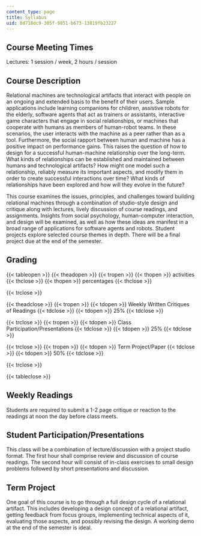 ```yaml
---
content_type: page
title: Syllabus
uid: 8d718dc9-305f-9851-b673-13819fb23227
---
```


Course Meeting Times
--------------------

Lectures: 1 session / week, 2 hours / session

Course Description
------------------

Relational machines are technological artifacts that interact with people on an ongoing and extended basis to the benefit of their users. Sample applications include learning companions for children, assistive robots for the elderly, software agents that act as trainers or assistants, interactive game characters that engage in social relationships, or machines that cooperate with humans as members of human-robot teams. In these scenarios, the user interacts with the machine as a peer rather than as a tool. Furthermore, the social rapport between human and machine has a positive impact on performance gains. This raises the question of how to design for a successful human-machine relationship over the long-term. What kinds of relationships can be established and maintained between humans and technological artifacts? How might one model such a relationship, reliably measure its important aspects, and modify them in order to create successful interactions over time? What kinds of relationships have been explored and how will they evolve in the future?

This course examines the issues, principles, and challenges toward building relational machines through a combination of studio-style design and critique along with lectures, lively discussion of course readings, and assignments. Insights from social psychology, human-computer interaction, and design will be examined, as well as how these ideas are manifest in a broad range of applications for software agents and robots. Student projects explore selected course themes in depth. There will be a final project due at the end of the semester.

Grading
-------

{{< tableopen >}}
{{< theadopen >}}
{{< tropen >}}
{{< thopen >}}
activities
{{< thclose >}}
{{< thopen >}}
percentages
{{< thclose >}}

{{< trclose >}}

{{< theadclose >}}
{{< tropen >}}
{{< tdopen >}}
Weekly Written Critiques of Readings
{{< tdclose >}}
{{< tdopen >}}
25%
{{< tdclose >}}

{{< trclose >}}
{{< tropen >}}
{{< tdopen >}}
Class Participation/Presentations
{{< tdclose >}}
{{< tdopen >}}
25%
{{< tdclose >}}

{{< trclose >}}
{{< tropen >}}
{{< tdopen >}}
Term Project/Paper
{{< tdclose >}}
{{< tdopen >}}
50%
{{< tdclose >}}

{{< trclose >}}

{{< tableclose >}}

  

Weekly Readings
---------------

Students are required to submit a 1-2 page critique or reaction to the readings at noon the day before class meets.

Student Participation/Presentations
-----------------------------------

This class will be a combination of lecture/discussion with a project studio format. The first hour shall comprise review and discussion of course readings. The second hour will consist of in-class exercises to small design problems followed by short presentations and discussion.

Term Project
------------

One goal of this course is to go through a full design cycle of a relational artifact. This includes developing a design concept of a relational artifact, getting feedback from focus groups, implementing technical aspects of it, evaluating those aspects, and possibly revising the design. A working demo at the end of the semester is ideal.